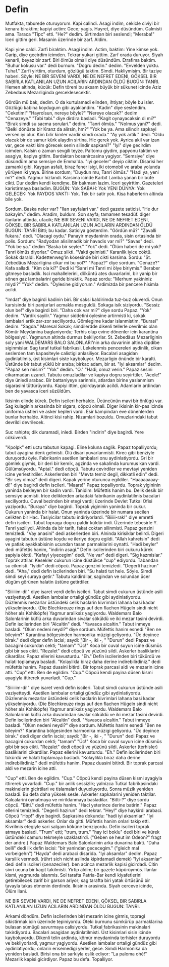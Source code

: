 # Defin
Mutfakta, taburede oturuyorum. Kapi calindi. Asagi indim, cekicle civiyi bir kenara biraktim; kapiyi actim: Gece; yagis. 
Hayret, diye düsündüm. Calmisti ama.
Taraca "Tipc" etti.
"He?" dedim.
Sirtimdan biri seslendi; "Meraba!"
Iceri gittim geri. Masanin üzerinde bir zarf.
Aldim.

Kapi yine caldi. Zarfi biraktim. Asagi indim. Actim, baktim: Yine kimse yok.
Garip, diye gecirdim icimden.
Tekrar yukari gittim. 
Zarf orada duruyor. Siyah kenarli, beyaz bir zarf. Biri ölmüs olmali diye düsündüm.
Etrafima baktim.
"Buhur kokusu var." dedi burnum.
"Dogru dedin." dedim. "Evvelden yoktu. Tuhaf." Zarfi yirttim, oturdum, gözlügü taktim. Simdi. 
Hakliymisim. Bir taziye haberi. Söyle:
NE BIR SEVENI VARDI, NE DE NEFRET EDENI, GÖKSEL BIR SABIRLA KATLANILAN UZUN ACILARIN ARDINDAN ÖLDÜ BUGÜN: TANRI.
Hemen altinda, kücük:
Defin töreni bu aksam büyük bir sükunet icinde Aziz Zebedaus Mezarliginda gerceklesecektir. 


Gördün mü bak, dedim. O da kurtulamadi elinden, ihtiyar; böyle bu isler. Gözlügü kabina koydugum gibi ayaklandim.
"Kadin" diye seslendim. "Ceketim!"
"Hayrolsun, nereye böyle?"
"Nereye olacak?" dedim "Cenazeye."
"Tabi tabi." diye dirdira basladi. "Kagit oynayacaksin di mi?"
"Birak simdi su sacma sorulari." dedim. "Tanri ölmüs."
"Nolmus yani?" dedi. "Belki dönüste bir Kranz da alirsin, hm?"
"Yok be ya. Ama silindir sapkayi versen iyi olur. Kim bilir kimler vardir simdi orada."
"Ay yok artik." dedi. "Oldu olacak bir de samur kürk alaydin sirtina. Hic gerek yok. Ayrica akil var izan var, gece vakti kim görecek senin silindir sapkani?"
"Iyi" diye gecirdim icimden. Kalsin o zaman sevgili teyze.
Paltomu giydim, papyonu taktim ve asagiya, kapiya gittim.
Bardaktan bosanircasina yagiyor.
"Semsiye" diye düsündüm ama semsiye de Emma'da.
"Iyi geceler" deyip ciktim.
Disarisi her zamanki gibi. Kaygan asfalt, biraz fener isigi, iki otomobil ve araba yolunda yürüyen iki yaya.
Birine sordum; "Duydun mu, Tanri ölmüs."
"Hadi ya, yeni mi?" dedi.
Yagmur hizlandi. Karsima icinde Karbit Lamba yanan bir büfe cikti.
Dur dedim kendi kendime. Bir bakmam lazim.
Iceri seyirttim. Gazeteleri karistirmaya basladim.
BUGÜN: Yok                 SABAH: Yok
YENI DÜNYA: Yok       GELECEK: Yok
PAYDOS VAKTI: Yok. Tek bir satir yok.
Kisa haberlerin altinda bile yok.


Sordum. Baska neler var?
"Ilan sayfalari var." dedi gazete saticisi.
"He dur bakayim." dedim. 
Aradim, buldum. Son sayfa; tamamen tesadüf. diger ilanlarin altinda, ufacik;
NE BIR SEVENI VARDI, NE DE NEFRET EDENI, GÖKSEL BIR SABIRLA KATLANILAN UZUN ACILARIN ARDINDAN  ÖLDÜ BUGÜN: TANRI
Bitti; bu kadar.
Saticiya gösterdim. "Gördün mü?"
"Zavalli fukara." dedi. "Olacagi oydu."
Panayir meydaninin orada, sisin ortasinda bir polis.
Sordum: "Radyodan alisilmadik bir havadis var mi?"
"Savas" dedi.
"Yok be ya." dedim "Baska bir seyler."
"Yok" dedi.
"Ölüm haberi de mi yok? Tanri ölmüs diyorlar."
Omuz silkti. "Vakti gelmisti."
Karanlik iyice cöktü. Sokak daraldi.
Kadettenweg'in kösesinde biri cikti karsima.
Sordu: "St. Zebedäus Mezarligina cikar mi bu yol?"
"Papaz?" diye sordum. "Cenaze?"
Kafa salladi.
"Kim ola ki?"
Dedi ki "Sanri mi Tanri mi ölye biriymis."
Beraber gitmeye basladik. Isci mahallelerini, döküntü ates duvarlarini, bir yanip bir sönen gaz lambalarini geride biraktik.
Papaz sordu: "Merhum yakininiz miydi?"
"Yok" dedim. "Öylesine gidiyorum."
Ardimizda bir pencere hisimla acildi.


"Imdat" diye bagirdi kadinin biri.
Bir saksi kaldirimda tuz-buz oluverdi.
Onun karsisinda biri panjurlari acmakla mesguldü. Sokaga isik siziyordu.
"Sessiz olun be!" diye bagirdi biri.
"Daha cok var mi?" diye sordu Papaz.
"Yok"  dedim. "Vardik sayilir."
Yagmur siddetini öylesine artirmisti ki, sokak lambalari artik zar-zor seciliyordu. Gömlegime kadar islanmistim.
"Burasi" dedim. "Sagda."
Maresal Sokak; simdilerdde dikenli tellerle cevrilmis olan Kömür Meydanina baglaniyordu;
Terhis olup evine dönenler icin karantina bölgesiydi.
Yagmurun altinda durmus bekliyorlar.  St. Zebedäus Mezarliginin soly yani WALDEMARS BALO SALONLARI'nin arka duvarinin altina dipdibe siginmislar. Sag taraf tutkal fabrikasi. Lekelenmis pencereleri aydinlik, cikan seslerden tam kapasiteyle calistigi anlasiliyor. Bacalari asagidan aydinlatilmis, üst kisimlari siste kayboluyor.
Mezarligin önünde bir karalti. Üstünde bir tabut yüklü bir araba; birkac adam, bir at.
"Iyi aksamlar" dedim.
"Papaz sen misin?"
"Yok" dedim. "O."
"Hadi, omuz verin."
Papaz sesini cikarmadan uzandi. Tabutu omuzladilar ve kapiya dogru seyirttiler.
"Acele!" diye ünledi arabac. Bir battaniyeye sarinmis, atlardan birine yaslanmism sigarasini tüttürüyordu.
Kapiyi ittim, gicirdayarak acildi. Adamlarin ardindan ben de yavasca iceri süzüldüm.


Ikisinin elinde kürek. Defin iscileri herhalde. Ücüncünün mavi bir önlügü var. Sag kulaginin arkasinda bir sigara, cöpcü olmali.
Diger ikisinin kir-pas icinde üniforma üstleri ve asker kepleri vardi. Esir kampindan eve dönenlerden bunlar herhalde.
Altinci kisi rahip.
Nizamlari bozuldu. Omuzlarindaki tabut devrildi devrilecek.

Suc rahipte; dik duramadi, inledi. Birden "indirin" diye bagirdi. Yere cöküverdi.

"Kpolpk" etti uctu tabutun kapagi.
Eline koluna saglik.
Papaz topalliyordu; tabut ayagina denk gelmisti. Ölü disari yuvarlanmisti. Kirec gibi benziyle duruyordu öyle.
Fabrikanin asetilen lambalari onu aydinlatiyordu. Gri bir gömlek giymis, bir deri bir kemik, agzinda ve sakalinda kurumus kan vardi. Gülümsüyordu.
"Aptal." dedi cöpçü.
Tabutu cevirdiler ve mevtayi yeniden icine yerlestirdiler. 
Askerlerden biri "Mevta temiz degil, dikkatli edin" dedi. "Bir sey olmaz" dedi digeri.
Kapak yerine oturunca egildiler.
"Haaaaaaaay-di!" diye bagirdi defin iscileri.
"Maars!"
Papaz topalliyordu.
Toprak yigininin yaninda bekleyen bir kadin vardi. Tanidim: Müfettis hanim bu. Delik desik bir semsiye acmisti. Irice deliklerden arkadaki fabrikanin aydinlatilmis bacalari seciliyordu. Cuval bezinden bir etegi vardi; üzerinde Devlet Tutkal Ofisi yaziyordu.
"Buraya" diye bagirdi.
Toprak yigininin yaninda bir cukur. Cukurun yaninda bir halat. Onun yaninda üzerinde bir numara secilen celikten bir Hac.
Tasiyicilar tabutu indiriyorlardi.
"Biiiii-rak!" diye emretti defin iscileri.
Tabut topraga dogru paldir küldür indi. Üzerinde tebesirle Y. Tanri yaziliydi. Altinda da bir tarih, fakat coktan silinmisti. Papaz genzini temizledi.
"Vay anasini" dedi askerlerden biri. Alninda kirisiklar belirdi.
Digeri ayagini tabutun üstüne koydu ve ileriye dogru egildi. "Allah kahretsin" dedi ve patlak ayakkabisinin ucundan tasan parmaklarini oynatti. 
"Hadi beyler" dedi müfettis hanim, "indirin asagi."
Defin iscilerinden biri cukuru kürek sapiyla ölctü. "Kafayi yiyecegim" dedi.
"Ne var" dedi digeri.
"Sig kazmislar."
Toprak attilar.
Kesekler cukurun icine düstükce "cup" ediyordu. Tabandan su cikmisti.
"Iyidir" dedi cöpcü.
Papaz genzini temizledi. "Degerli hazirun" dedi. "Aha," dedi defin iscilerinden biri. "Su halati tut hele. Söyle. Simdi simdi seyi suraya getir."
Tabutu kaldirdilar, sagindan ve solundan ücer dügüm görünen halatin üstüne getirdiler.


"Siiiiiim-di!" diye isaret verdi defin iscileri. Tabut simdi cukurun üstünde asili vaziyetteydi.
Asetilen lambalar ortaligi gündüz gibi aydinlatiyordu. Düzlenmis mezarlar üstündeki celik haclarin kivrimlari lahana basi kadar yükselmiyordu. (Die Blechkreuze rings auf den flachen Hügeln sindi nicht höher als Kohlköpfe)
Yagmur araliksiz yagiyordu.
Waldemars Balo Salonlarinin küflü arka duvarindan sivalar söküldü ve iki mezar tasini devirdi.
Defin iscilerinden biri "Alcaltin" dedi. "Yavasca alcaltin."
Tabut inmeye basladi.
"Ölüm nedeni neydi?" diye sordum.
Müfettis hanim esnedi "Ben ne bileyim?"
Karantina bölgesinden harmonika müzigi geliyordu.
"Üc deyince birak." dedi diger defin iscisi; saydi: "Bir -, iki -, "
"Durun" dedi Papaz ve bacagini cukurdan cekti; "tamam"
"Üc!"
Koca bir cuval suyun icine düsmüs gibi bir ses cikti.
"Rezalet" dedi cöpcü ve yüzünü sildi.
Askerler basliklarini cikardilar. Papaz ellerini kavusturdu.
"Eh." Defin iscilerinden biri tükürdü ve halati toplamaya basladi.
"Kolaylikla biraz daha derine indirebilirdiniz." dedi müfettis hanim. 
Papaz duasini bitirdi. Bir toprak parcasi aldi ve mezarin icine atti.
"Cup" etti. Ben de egildim.
"Cup."
Cöpcü kendi payina düsen kismi ayagiyla ittirerek yuvarladi. "Cup."


"Siiiiiim-di!" diye isaret verdi defin iscileri. Tabut simdi cukurun üstünde asili vaziyetteydi.
Asetilen lambalar ortaligi gündüz gibi aydinlatiyordu. Düzlenmis mezarlar üstündeki celik haclarin kivrimlari lahana basi kadar yükselmiyordu. (Die Blechkreuze rings auf den flachen Hügeln sindi nicht höher als Kohlköpfe)
Yagmur araliksiz yagiyordu.
Waldemars Balo Salonlarinin küflü arka duvarindan sivalar söküldü ve iki mezar tasini devirdi.
Defin iscilerinden biri "Alcaltin" dedi. "Yavasca alcaltin."
Tabut inmeye basladi.
"Ölüm nedeni neydi?" diye sordum.
Müfettis hanim esnedi "Ben ne bileyim?"
Karantina bölgesinden harmonika müzigi geliyordu.
"Üc deyince birak." dedi diger defin iscisi; saydi: "Bir -, iki -, "
"Durun" dedi Papaz ve bacagini cukurdan cekti; "tamam"
"Üc!"
Koca bir cuval suyun icine düsmüs gibi bir ses cikti.
"Rezalet" dedi cöpcü ve yüzünü sildi.
Askerler (terhisler) basliklarini cikardilar. Papaz ellerini kavusturdu.
"Eh." Defin iscilerinden biri tükürdü ve halati toplamaya basladi.
"Kolaylikla biraz daha derine indirebilirdiniz." dedi müfettis hanim. 
Papaz duasini bitirdi. Bir toprak parcasi aldi ve mezarin icine atti.



"Cup" etti. Ben de egildim.
"Cup."
Cöpcü kendi payina düsen kismi ayagiyla ittirerek yuvarladi. "Cup."
bir anlik sessizlik; yalnizca Tutkal fabrikasindaki makinelerin gicirtilari ve tislamalari duyuoluyordu. Sonra müzik yeniden basladi. Bu defa daha yüksek sesle. Askerler sapkalarini yeniden taktilar. Kalcalarini oynatmaya ve mirildanmaya basladilar.
"Bitti-?" diye sordu cöpcü.
"Bitti." dedi müfettis hanim. "Haci yeterince derine batirin."
Papaz ellerini temizledi. "Degerli hazirun" dedi tekrar.
"Hey!" diye haykirdi arabaci.
Cöpcü "Hop!" diye bagirdi. Sapkasina dokundu: "hadi iyi aksamlar." 
"Iyi aksamlar" dedi askerler. Onlar da gitti.
Müfettis hanim onlari takip etti. Kivrilmis etegiyle sari salgam köküne benziyordu.
Defin iscileri toprak atmaya basladi.
"Trum" etti; "trum, trum."
"hay ici boklu" dedi biri ve kürek üstündeki camuru tekmeyle uzaklastirdi.
("Geben se heut im Odeon?" fragt der andre.)
Papaz Waldemars Balo Salonlarinin arka duvarina bakti.
"Daha belli" dedi ilk defin iscisi: "bir yanindan gececegim." ("gleich mal vorbeigehn")
"Hayda" dedi arabaci disarida.
"Iyi aksamlar" dedim.
Papaz karsilik vermedi. (rührt sich nicht aslinda kipirdamadi demek)
"Iyi aksamlar" dedi defin iscileri (cenazeciler).
ben acinca mezarlik kapisi gicirdadi. Citin sivri ucuna bir kagit takilmisti. Yirtip aldim; bir gazete küpürüymüs. Ilanlar kismi, yagmurda islanmis. Sol tarafta Patria-Bar kendi kiyafetlerini getirebilecek zarif bir garson ariyor; sag tarafta biri yatak örtüsünü bir tavayla takas etmenin derdinde. Ikisinin arasinda. Siyah cerceve icinde, Ölüm Ilani.


NE BIR SEVENI VARDI, NE DE NEFRET EDENI, GÖKSEL BIR SABIRLA KATLANILAN UZUN ACILARIN ARDINDAN ÖLDÜ BUGÜN: TANRI.

Arkami döndüm. 
Defin iscilerinden biri mezarin icine girmis, topragi sikistirmak icin üzerinde tepiniyordu. Öteki burnunu sümkürüp parmaklarina bulasan sümügü savurmaya calisiyordu.
Tutkal fabrikasinin makinalari takirdiyordu. Bacalari asagidan aydinlatilmisti. Üst kisimlari sisin icinde kayboluyordu. Dikenli telin ardinda, kömür meydaninda terhisler duruyordu ve bekliyorlardi, yagmur yagiyordu. Asetilen lambalar ortaligi gündüz gibi aydinlatiyordu; onlarin erisemedigi yerler, gece.
Simdi Harmonika da yeniden basladi. Birisi ona bir sarkiyla eslik ediyor: "La paloma ohé!"
Mezarlik kapisi gicirdiyor. Papaz bu defa.
Topalliyor.